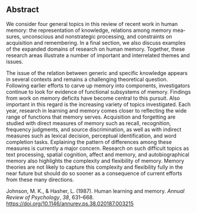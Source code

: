## Abstract
We consider four general topics in this review of recent work in human memory: the representation of knowledge, relations among memory mea­sures, unconscious and nonstrategic processing, and constraints on acquisition and remembering. In a final section, we also discuss examples of the expanded domains of research on human memory. Together, these research areas illustrate a number of important and interrelated themes and issues.

The issue of the relation between generic and specific knowledge appears in several contexts and remains a challenging theoretical question. Following earlier efforts to carve up memory into components, investigators continue to look for evidence of functional subsystems of memory. Findings from work on memory deficits have become central to this pursuit. Also important in this regard is the increasing variety of topics investigated. Each year, research in learning and memory comes closer to reflecting the wide range of functions that memory serves. Acquisition and forgetting are studied with direct mea­sures of memory such as recall, recognition, frequency judgments, and source discrimination, as well as with indirect measures such as lexical decision, perceptual identification, and word completion tasks. Explaining the pattern of differences among these measures is currently a major concern. Research on such difficult topics as text processing, spatial cognition, affect and memory, and autobiographical memory also highlights the complexity and flexibility of memory. Memory theories are not likely to capture this com­plexity and flexibility fully in the near future but should do so sooner as a consequence of current efforts from these many directions.


Johnson, M. K., & Hasher, L. (1987). Human learning and memory. _Annual Review of Psychology_, _38_, 631–668. https://doi.org/10.1146/annurev.ps.38.020187.003215